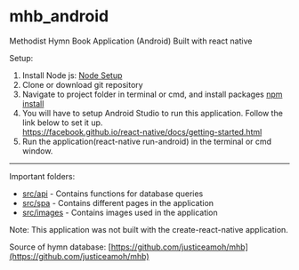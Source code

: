 # mhb_android
Methodist Hymn Book Application (Android)
Built with react native

Setup:
1. Install Node js: [Node Setup](https://nodejs.org/en/download)
2. Clone or download git repository
3. Navigate to project folder in terminal or cmd, and install packages [npm install](https://docs.npmjs.com/cli/install)
4. You will have to setup Android Studio to run this application. Follow the link below to set it up.   
 https://facebook.github.io/react-native/docs/getting-started.html
5. Run the application(react-native run-android) in the terminal or cmd window.
---
Important folders:
* [src/api](https://github.com/KBoohene/mhb_android/tree/master/src/api) - Contains functions for database queries
* [src/spa](https://github.com/KBoohene/mhb_android/tree/master/src/spa) - Contains different pages in the application
* [src/images](https://github.com/KBoohene/mhb_android/tree/master/src/images) - Contains images used in the application

Note: This application was not built with the create-react-native application.

Source of hymn database: [https://github.com/justiceamoh/mhb](https://github.com/justiceamoh/mhb)

